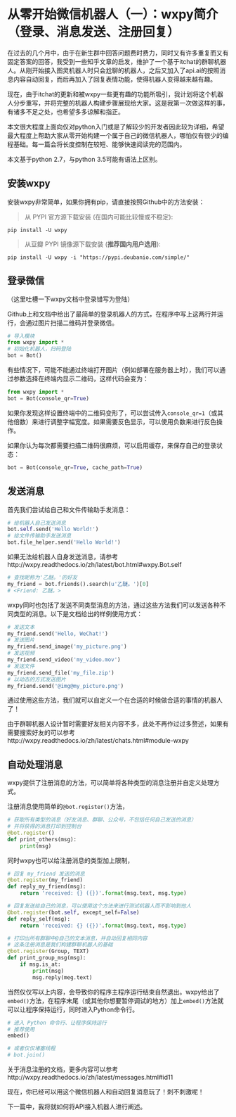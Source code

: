 # 从零开始微信机器人（一）：wxpy简介（登录、消息发送、注册回复）

在过去的几个月中，由于在新生群中回答问题费时费力，同时又有许多重复而又有固定答案的回答，我受到一些知乎文章的启发，维护了一个基于itchat的群聊机器人。从刚开始接入图灵机器人时只会尬聊的机器人，之后又加入了api.ai的按照消息内容自动回复，而后再加入了回复表情功能，使得机器人变得越来越有趣。

现在，由于itchat的更新和被wxpy一些更有趣的功能所吸引，我计划将这个机器人分步重写，并将完整的机器人构建步骤展现给大家。这是我第一次做这样的事，有诸多不足之处，也希望多多谅解和指正。



本文很大程度上面向仅对python入门或是了解较少的开发者因此较为详细，希望最大程度上帮助大家从零开始构建一个属于自己的微信机器人，哪怕仅有很少的编程基础。每一篇会将长度控制在较短、能够快速阅读完的范围内。

本文基于python 2.7，与python 3.5可能有语法上区别。



## 安装wxpy

安装wxpy非常简单，如果你拥有pip，请直接按照Github中的方法安装：

> 从 PYPI 官方源下载安装 (在国内可能比较慢或不稳定):

```shell
pip install -U wxpy
```

> 从豆瓣 PYPI 镜像源下载安装 (**推荐国内用户选用**):

```shell
pip install -U wxpy -i "https://pypi.doubanio.com/simple/"
```



## 登录微信

（这里吐槽一下wxpy文档中登录错写为登陆）

Github上和文档中给出了最简单的登录机器人的方式，在程序中写上这两行并运行，会通过图片扫描二维码并登录微信。

```python
# 导入模块
from wxpy import *
# 初始化机器人，扫码登陆
bot = Bot()
```

有些情况下，可能不能通过终端打开图片（例如部署在服务器上时），我们可以通过参数选择在终端内显示二维码，这样代码会变为：

```python
from wxpy import *
bot = Bot(console_qr=True)
```

如果你发现这样设置终端中的二维码变形了，可以尝试传入`console_qr=1`（或其他倍数）来进行调整字幅宽度。如果需要反色显示，可以使用负数来进行反色操作。

如果你认为每次都需要扫描二维码很麻烦，可以启用缓存，来保存自己的登录状态：

```python
bot = Bot(console_qr=True, cache_path=True)
```



## 发送消息

首先我们尝试给自己和文件传输助手发消息：

```python
# 给机器人自己发送消息
bot.self.send('Hello World!')
# 给文件传输助手发送消息
bot.file_helper.send('Hello World!')
```

如果无法给机器人自身发送消息，请参考http://wxpy.readthedocs.io/zh/latest/bot.html#wxpy.Bot.self

```python
# 查找昵称为'乙醚。'的好友
my_friend = bot.friends().search(u'乙醚。')[0]
# <Friend: 乙醚。>
```

wxpy同时也包括了发送不同类型消息的方法，通过这些方法我们可以发送各种不同类型的消息。以下是文档给出的样例使用方式：

```python
# 发送文本
my_friend.send('Hello, WeChat!')
# 发送图片
my_friend.send_image('my_picture.png')
# 发送视频
my_friend.send_video('my_video.mov')
# 发送文件
my_friend.send_file('my_file.zip')
# 以动态的方式发送图片
my_friend.send('@img@my_picture.png')
```

通过使用这些方法，我们就可以自定义一个在合适的时候做合适的事情的机器人了！

由于群聊机器人设计暂时需要好友相关内容不多，此处不再作过过多赘述，如果有需要搜索好友的可以参考http://wxpy.readthedocs.io/zh/latest/chats.html#module-wxpy



## 自动处理消息

wxpy提供了注册消息的方法，可以简单将各种类型的消息注册并自定义处理方式。

注册消息使用简单的`@bot.register()`方法，

```python
# 获取所有类型的消息（好友消息、群聊、公众号，不包括任何自己发送的消息）
# 并将获得的消息打印到控制台
@bot.register()
def print_others(msg):
    print(msg)
```

同时wxpy也可以给注册消息的类型加上限制，

```python
# 回复 my_friend 发送的消息
@bot.register(my_friend)
def reply_my_friend(msg):
    return 'received: {} ({})'.format(msg.text, msg.type)

# 回复发送给自己的消息，可以使用这个方法来进行测试机器人而不影响到他人
@bot.register(bot.self, except_self=False)
def reply_self(msg):
    return 'received: {} ({})'.format(msg.text, msg.type)

# 打印出所有群聊中@自己的文本消息，并自动回复相同内容
# 这条注册消息是我们构建群聊机器人的基础
@bot.register(Group, TEXT)
def print_group_msg(msg):
	if msg.is_at:
	    print(msg)
	    msg.reply(meg.text)
```

当然仅仅写以上内容，会导致你的程序主程序运行结束自然退出。wxpy给出了`embed()`方法，在程序末尾（或其他你想要暂停调试的地方）加上`embed()`方法就可以让程序保持运行，同时进入Python命令行。

```python
# 进入 Python 命令行、让程序保持运行
# 推荐使用
embed()

# 或者仅仅堵塞线程
# bot.join()
```

关于消息注册的文档，更多内容可以参考http://wxpy.readthedocs.io/zh/latest/messages.html#id11



现在，你已经可以用这个微信机器人和自动回复消息玩了！刺不刺激呢！

下一篇中，我将就如何将API接入机器人进行阐述。